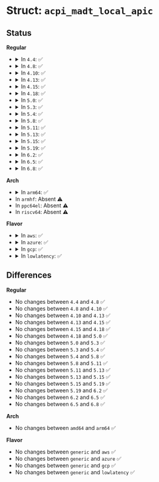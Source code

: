 # Struct: <code>acpi_madt_local_apic</code>

## Status
<b>Regular</b>
<ul>
<li>
<details>
<summary>In <code>4.4</code>: ✅</summary>

```c
struct acpi_madt_local_apic {
    struct acpi_subtable_header header;
    u8 processor_id;
    u8 id;
    u32 lapic_flags;
};
```
</details>
</li>
<li>
<details>
<summary>In <code>4.8</code>: ✅</summary>

```c
struct acpi_madt_local_apic {
    struct acpi_subtable_header header;
    u8 processor_id;
    u8 id;
    u32 lapic_flags;
};
```
</details>
</li>
<li>
<details>
<summary>In <code>4.10</code>: ✅</summary>

```c
struct acpi_madt_local_apic {
    struct acpi_subtable_header header;
    u8 processor_id;
    u8 id;
    u32 lapic_flags;
};
```
</details>
</li>
<li>
<details>
<summary>In <code>4.13</code>: ✅</summary>

```c
struct acpi_madt_local_apic {
    struct acpi_subtable_header header;
    u8 processor_id;
    u8 id;
    u32 lapic_flags;
};
```
</details>
</li>
<li>
<details>
<summary>In <code>4.15</code>: ✅</summary>

```c
struct acpi_madt_local_apic {
    struct acpi_subtable_header header;
    u8 processor_id;
    u8 id;
    u32 lapic_flags;
};
```
</details>
</li>
<li>
<details>
<summary>In <code>4.18</code>: ✅</summary>

```c
struct acpi_madt_local_apic {
    struct acpi_subtable_header header;
    u8 processor_id;
    u8 id;
    u32 lapic_flags;
};
```
</details>
</li>
<li>
<details>
<summary>In <code>5.0</code>: ✅</summary>

```c
struct acpi_madt_local_apic {
    struct acpi_subtable_header header;
    u8 processor_id;
    u8 id;
    u32 lapic_flags;
};
```
</details>
</li>
<li>
<details>
<summary>In <code>5.3</code>: ✅</summary>

```c
struct acpi_madt_local_apic {
    struct acpi_subtable_header header;
    u8 processor_id;
    u8 id;
    u32 lapic_flags;
};
```
</details>
</li>
<li>
<details>
<summary>In <code>5.4</code>: ✅</summary>

```c
struct acpi_madt_local_apic {
    struct acpi_subtable_header header;
    u8 processor_id;
    u8 id;
    u32 lapic_flags;
};
```
</details>
</li>
<li>
<details>
<summary>In <code>5.8</code>: ✅</summary>

```c
struct acpi_madt_local_apic {
    struct acpi_subtable_header header;
    u8 processor_id;
    u8 id;
    u32 lapic_flags;
};
```
</details>
</li>
<li>
<details>
<summary>In <code>5.11</code>: ✅</summary>

```c
struct acpi_madt_local_apic {
    struct acpi_subtable_header header;
    u8 processor_id;
    u8 id;
    u32 lapic_flags;
};
```
</details>
</li>
<li>
<details>
<summary>In <code>5.13</code>: ✅</summary>

```c
struct acpi_madt_local_apic {
    struct acpi_subtable_header header;
    u8 processor_id;
    u8 id;
    u32 lapic_flags;
};
```
</details>
</li>
<li>
<details>
<summary>In <code>5.15</code>: ✅</summary>

```c
struct acpi_madt_local_apic {
    struct acpi_subtable_header header;
    u8 processor_id;
    u8 id;
    u32 lapic_flags;
};
```
</details>
</li>
<li>
<details>
<summary>In <code>5.19</code>: ✅</summary>

```c
struct acpi_madt_local_apic {
    struct acpi_subtable_header header;
    u8 processor_id;
    u8 id;
    u32 lapic_flags;
};
```
</details>
</li>
<li>
<details>
<summary>In <code>6.2</code>: ✅</summary>

```c
struct acpi_madt_local_apic {
    struct acpi_subtable_header header;
    u8 processor_id;
    u8 id;
    u32 lapic_flags;
};
```
</details>
</li>
<li>
<details>
<summary>In <code>6.5</code>: ✅</summary>

```c
struct acpi_madt_local_apic {
    struct acpi_subtable_header header;
    u8 processor_id;
    u8 id;
    u32 lapic_flags;
};
```
</details>
</li>
<li>
<details>
<summary>In <code>6.8</code>: ✅</summary>

```c
struct acpi_madt_local_apic {
    struct acpi_subtable_header header;
    u8 processor_id;
    u8 id;
    u32 lapic_flags;
};
```
</details>
</li>
</ul>
<b>Arch</b>
<ul>
<li>
<details>
<summary>In <code>arm64</code>: ✅</summary>

```c
struct acpi_madt_local_apic {
    struct acpi_subtable_header header;
    u8 processor_id;
    u8 id;
    u32 lapic_flags;
};
```
</details>
</li>
<li>
In <code>armhf</code>: Absent ⚠️
</li>
<li>
In <code>ppc64el</code>: Absent ⚠️
</li>
<li>
In <code>riscv64</code>: Absent ⚠️
</li>
</ul>
<b>Flavor</b>
<ul>
<li>
<details>
<summary>In <code>aws</code>: ✅</summary>

```c
struct acpi_madt_local_apic {
    struct acpi_subtable_header header;
    u8 processor_id;
    u8 id;
    u32 lapic_flags;
};
```
</details>
</li>
<li>
<details>
<summary>In <code>azure</code>: ✅</summary>

```c
struct acpi_madt_local_apic {
    struct acpi_subtable_header header;
    u8 processor_id;
    u8 id;
    u32 lapic_flags;
};
```
</details>
</li>
<li>
<details>
<summary>In <code>gcp</code>: ✅</summary>

```c
struct acpi_madt_local_apic {
    struct acpi_subtable_header header;
    u8 processor_id;
    u8 id;
    u32 lapic_flags;
};
```
</details>
</li>
<li>
<details>
<summary>In <code>lowlatency</code>: ✅</summary>

```c
struct acpi_madt_local_apic {
    struct acpi_subtable_header header;
    u8 processor_id;
    u8 id;
    u32 lapic_flags;
};
```
</details>
</li>
</ul>

## Differences
<b>Regular</b>
<ul>
<li>
No changes between <code>4.4</code> and <code>4.8</code> ✅
</li>
<li>
No changes between <code>4.8</code> and <code>4.10</code> ✅
</li>
<li>
No changes between <code>4.10</code> and <code>4.13</code> ✅
</li>
<li>
No changes between <code>4.13</code> and <code>4.15</code> ✅
</li>
<li>
No changes between <code>4.15</code> and <code>4.18</code> ✅
</li>
<li>
No changes between <code>4.18</code> and <code>5.0</code> ✅
</li>
<li>
No changes between <code>5.0</code> and <code>5.3</code> ✅
</li>
<li>
No changes between <code>5.3</code> and <code>5.4</code> ✅
</li>
<li>
No changes between <code>5.4</code> and <code>5.8</code> ✅
</li>
<li>
No changes between <code>5.8</code> and <code>5.11</code> ✅
</li>
<li>
No changes between <code>5.11</code> and <code>5.13</code> ✅
</li>
<li>
No changes between <code>5.13</code> and <code>5.15</code> ✅
</li>
<li>
No changes between <code>5.15</code> and <code>5.19</code> ✅
</li>
<li>
No changes between <code>5.19</code> and <code>6.2</code> ✅
</li>
<li>
No changes between <code>6.2</code> and <code>6.5</code> ✅
</li>
<li>
No changes between <code>6.5</code> and <code>6.8</code> ✅
</li>
</ul>
<b>Arch</b>
<ul>
<li>
No changes between <code>amd64</code> and <code>arm64</code> ✅
</li>
</ul>
<b>Flavor</b>
<ul>
<li>
No changes between <code>generic</code> and <code>aws</code> ✅
</li>
<li>
No changes between <code>generic</code> and <code>azure</code> ✅
</li>
<li>
No changes between <code>generic</code> and <code>gcp</code> ✅
</li>
<li>
No changes between <code>generic</code> and <code>lowlatency</code> ✅
</li>
</ul>
